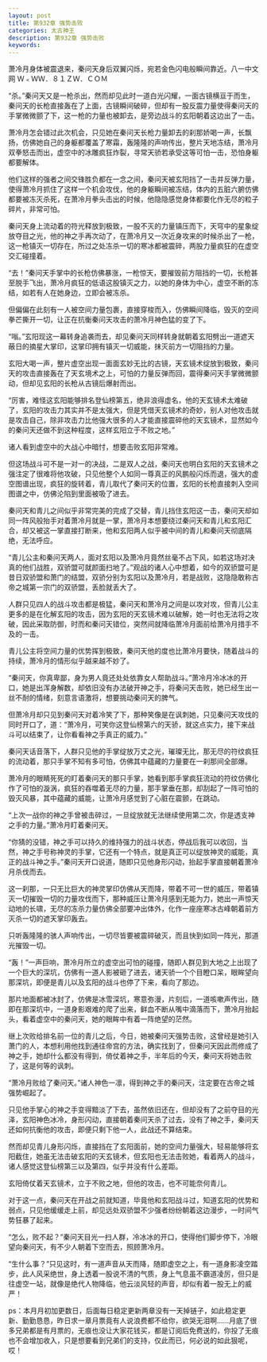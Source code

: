 ```yaml
---
layout: post
title: 第932章 强势击败
categories: 太古神王
description: 第932章 强势击败
keywords:
---
```


萧冷月身体被震退来，秦问天身后双翼闪烁，宛若金色闪电般瞬间靠近。八一中文网 Ｗ﹤ＷＷ．８１ＺＷ．ＣＯＭ

“杀。”秦问天又是一枪杀出，然而却见此时一道白光闪耀，一面古镜横亘于而生，秦问天的长枪直接轰在了上面，古镜瞬间破碎，但却有一股反震力量使得秦问天的手掌微微颤了下，这一枪的力量也被卸去，是旁边战斗的玄阳朝着这边出了一击。

萧冷月怎会错过此次机会，只见她在秦问天长枪力量卸去的刹那娇喝一声，长飘扬，仿佛她自己的身躯都覆盖了寒霜，轰隆隆的声响传出，整片天地冻结，萧冷月双拳怒击而出，虚空中的冰雕疯狂炸裂，寻常天骄若承受这等可怕一击，恐怕身躯都要解体。

他们这样的强者之间交锋胜负都在一念之间，秦问天被玄阳挡了一击并反弹力量，使得萧冷月抓住了这样一个机会攻伐，他的身躯瞬间被冻结，体内的五脏六腑仿佛都要被冻灭杀死，在萧冷月拳头击出的时候，他隐隐感觉身体都要化作无尽的粒子碎片，非常可怕。

秦问天身上流动着的符光释放到极致，一股不灭的力量镇压而下，天穹中的星象绽放夺目之光，他的神之手再次动了，在萧冷月又一次近身攻来的时候杀出了一枪，这一枪镇灭一切存在，所过之处冻杀一切的寒冰都被震碎，两股力量疯狂的在虚空交汇碰撞着。

“去！”秦问天手掌中的长枪仿佛暴涨，一枪惊天，要摧毁前方阻挡的一切，长枪甚至脱手飞出，萧冷月疯狂的低语这股镇灭之力，以她的身体为中心，虚空不断的冻结，如若有人在她身边，立即会被冻杀。

但偏偏在此刻有一人被空间力量包裹，直接穿梭而入，仿佛瞬间降临，毁灭的空间拳芒撕开一切，让正在抗衡秦问天攻击的萧冷月神色猛的变了下。

“嗡。”玄阳现这一幕转身追袭而去，却见秦问天同样转身就朝着玄阳劈出一道遮天蔽日的摘星大掌印，这掌印拥有镇灭一切威能，抹灭前方一切阻挡的力量。

玄阳大喝一声，整片虚空出现一面面玄妙无比的古镜，天玄镜术绽放到极致，秦问天的攻击直接轰在了天玄境术之上，可怕的力量反弹而回，震得秦问天手掌微微颤动，但却见玄阳的长枪从古镜后爆射而出。

“厉害，难怪这玄阳能够排名登仙榜第五，绝非浪得虚名，他的天玄镜术太难破了，玄阳的攻击力其实并不是太强大，但是凭借天玄镜术的奇妙，别人对他攻击就是攻击自己，除非攻击力比他强大很多的人才能直接震碎他的天玄镜术，显然如今的秦问天还做不到这种程度，这样玄阳立于不败之地。”

诸人看到虚空中的大战心中暗忖，想要击败玄阳非常难。

但这场战斗可不是一对一的决战，二是双人之战，秦问天也明白玄阳的天玄镜术之强注定了很难将他攻破，只见他整个人如同一尊真正的风鹏般闪烁而退，强大的虚空图谱出现，疯狂的旋转着，青儿取代了秦问天的位置，玄阳的长枪直接刺入空间图谱之中，仿佛沦陷到里面被吸了进去。

秦问天和青儿之间似乎非常完美的完成了交替，青儿挡住玄阳这一击，秦问天却如同一阵风般抬手对着萧冷月就是一掌，萧冷月本想要绕过秦问天和青儿和玄阳汇合，却又被这一掌直接打断来，他和玄阳两人似乎被中间的青儿和秦问天彻底隔绝，无法呼应。

“青儿公主和秦问天两人，面对玄阳以及萧冷月竟然丝毫不占下风，如若这场对决真的他们战胜，双骄盟可就颜面扫地了。”观战的诸人心中想着，如今的双骄盟可是昔日双骄盟和萧门的结盟，双骄分别为玄阳以及萧冷月，若是战败，这隐隐敢称古帝之城第一宗门的双骄盟，丢脸就丢大了。

人群只见四人的战斗攻击都是极猛，秦问天和萧冷月之间是以攻对攻，但青儿公主更多的是在化解玄阳的攻击，因为玄阳的天玄镜术难以破解，她一时也无法将之攻破，因此采取防御，时而和秦问天错位，突然间就降临萧冷月面前给萧冷月措手不及的一击。

青儿公主将空间力量的优势挥到极致，秦问天他的度也比萧冷月要快，随着战斗的持续，萧冷月的情形似乎越来越不妙了。

“秦问天，你真卑鄙，身为男人竟还处处依靠女人帮助战斗。”萧冷月冷冰冰的开口，她是出浑身解数，却依旧没有办法破开神之手，将秦问天击败，她已经生出一丝不耐的情绪，刻意言语激将，想要挑动秦问天的脾气。

但萧冷月却只见到秦问天对着冷笑了下，那种笑像是在讽刺她，只见秦问天攻伐的同时开口了，道：“萧冷月，可笑你这登仙榜第六的天骄，就这点实力，接下来战斗可以结束了，让你看看神之手真正的威力。”

秦问天话音落下，人群只见他的手掌绽放万丈之光，璀璨无比，那无尽的符纹疯狂的流动着，那只手掌不知有多可怕，仿佛其中蕴藏的力量要在一刹那间全部爆。

萧冷月的眼睛死死的盯着秦问天的那只手掌，她看到那手掌疯狂流动的符纹仿佛化作了可怕的漩涡，疯狂的吞噬着无尽的力量，那手掌垂在那，却刮起了一阵可怕的毁灭风暴，其中蕴藏的威能，让萧冷月感觉到了心脏在震颤，在跳动。

“上次一战你的神之手曾被击碎过，一旦绽放就无法继续使用第二次，你是透支神之手的力量。”萧冷月盯着秦问天。

“你猜的没错，神之手可以持久的维持强力的战斗状态，停战后我可以收回，当然，神之手号称神灵的手掌，它还有一个特点，就是真正可以绽放神灵的威能，真正的战斗神之手。”秦问天开口说道，随即只见他身形闪动，抬起手掌直接朝着萧冷月杀伐而去。

这一刹那，一只无比巨大的神灵掌印仿佛从天而降，带着不可一世的威压，带着镇灭一切摧毁一切的力量攻伐而下，那种威压让萧冷月感到无能为力，她出一声惊天动地的长啸，无尽的冻杀力量仿佛全部要冲出体外，化作一座座寒冰古峰朝着前方灭杀一切的遮天掌印轰去。

只听轰隆隆的骇人声响传出，一切尽皆要被震碎破灭，而且快到如同一阵光，那道光摧毁一切。

“轰！”一声巨响，萧冷月所立的虚空出可怕的碰撞，随即人群见到大地之上出现了一个巨大的深坑，仿佛有一道人影被砸了进去，诸天骄一个个目瞪口呆，眼眸望向那深坑，即便是青儿以及玄阳的战斗也停了下来，看向了那边。

那片地面都被冰封了，仿佛是冰雪深坑，寒意弥漫，片刻后，一道咳嗽声传出，随即在那深坑中，一道身影艰难的爬了出来，鲜血不断从嘴中滴落而下，萧冷月抬起头，看着虚空中的秦问天，她的眼眸中有着一阵绝望的茫然。

继上次败给排名前一位的青儿之后，今日，她被秦问天强势击败，这曾经是她引入萧门的人，本想利用他找到通往帝宫的方法，确实找到了，但秦问天因此而修成了神之手，她却什么都没有得到，倚仗着神之手，半年后的今天，秦问天将她击败了，这是何等的讽刺。

“萧冷月败给了秦问天。”诸人神色一凛，得到神之手的秦问天，注定要在古帝之城强势崛起了。

只见他手掌心的神之手变得黯淡了下去，虽然依旧还在，但却没有了之前夺目的光泽，玄阳神色冰冷，身形闪动，直接朝着秦问天杀了过去，没有了神之手，秦问天还如何抗衡他的攻击，即便只剩下他一人，此战还不算结束。

然而却见青儿身形闪烁，直接挡在了玄阳面前，她的空间力量强大，轻易能够将玄阳截住，她虽无法击破玄阳的天玄镜术，但玄阳也无法击败她，看着两人的战斗，诸人感觉这登仙榜第三以及第四，似乎并没有什么差距。

玄阳倚仗着天玄镜术，立于不败之地，但他的攻击，也不可能奈何青儿。

对于这一点，秦问天在开战之前就知道，毕竟他和玄阳战斗过，知道玄阳的优势和弱点，只见他缓缓走上前，却见远处双骄盟不少强者纷纷朝着这边漫步，一时间气势狂暴了起来。

“怎么，败不起？”秦问天目光一扫人群，冷冰冰的开口，使得他们脚步停下，冷眼望向秦问天，有不少人朝着下空而去，照顾萧冷月。

“生什么事？”只见这时，有一道声音从天而降，随即虚空之上，有一道身影凌空踏步，此人风采绝世，身上透着一股说不清的气质，身上气息虽不霸道凌厉，但只是往虚空一站，就像是绝代人物降临，他云淡风轻的声音，却似有着一股无上的威严！

ps：本月月初加更数日，后面每日稳定更新两章没有一天掉链子，如此稳定更新、勤勤恳恳，昨日求一章月票竟有人说浪费都不给你，欲哭无泪啊……月底了很多兄弟都是有月票的，无痕也没让大家花钱买，都是订阅后免费送的，你投了无痕也不会增加收入，只是想要看到兄弟们的支持，仅此而已，何必说的如此狠呢，哎！
